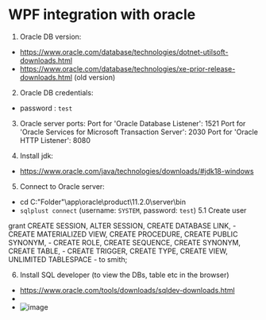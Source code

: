 # WPF integration with oracle
1. Oracle DB version:
- https://www.oracle.com/database/technologies/dotnet-utilsoft-downloads.html
- https://www.oracle.com/database/technologies/xe-prior-release-downloads.html (old version)


2. Oracle DB credentials:
- password : ```test```

3. Oracle server ports:
Port for 'Oracle Database Listener': 1521
Port for 'Oracle Services for Microsoft Transaction Server': 2030
Port for 'Oracle HTTP Listener': 8080

4. Install jdk:
- https://www.oracle.com/java/technologies/downloads/#jdk18-windows


5. Connect to Oracle server:
- cd C:\"Folder"\app\oracle\product\11.2.0\server\bin
- ```sqlplust connect``` (username: ```SYSTEM```, password: ```test```)
5.1 Create user

grant CREATE SESSION, ALTER SESSION, CREATE DATABASE LINK, -
  CREATE MATERIALIZED VIEW, CREATE PROCEDURE, CREATE PUBLIC SYNONYM, -
  CREATE ROLE, CREATE SEQUENCE, CREATE SYNONYM, CREATE TABLE, - 
  CREATE TRIGGER, CREATE TYPE, CREATE VIEW, UNLIMITED TABLESPACE -
  to smith;
  
  
6. Install SQL developer (to view the DBs, table etc in the browser)
- https://www.oracle.com/tools/downloads/sqldev-downloads.html
- 
- ![image](https://user-images.githubusercontent.com/45095003/164933714-1cc2be37-acc1-4c61-9037-411b2c1ed64e.png)
